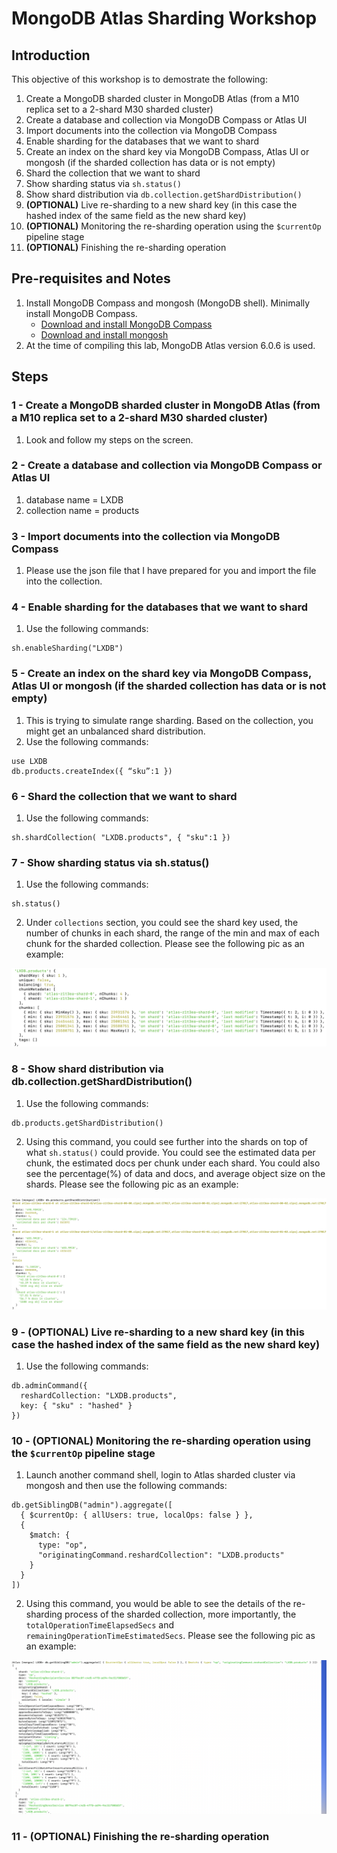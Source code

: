 # MongoDB Atlas Sharding Workshop

## Introduction
This objective of this workshop is to demostrate the following:
1.  Create a MongoDB sharded cluster in MongoDB Atlas (from a M10 replica set to a 2-shard M30 sharded cluster)
2.  Create a database and collection via MongoDB Compass or Atlas UI
3.  Import documents into the collection via MongoDB Compass
4.  Enable sharding for the databases that we want to shard
5.  Create an index on the shard key via MongoDB Compass, Atlas UI or mongosh (if the sharded collection has data or is not empty)
6.  Shard the collection that we want to shard
7.  Show sharding status via `sh.status()`
8.  Show shard distribution via `db.collection.getShardDistribution()`
9.  **(OPTIONAL)** Live re-sharding to a new shard key (in this case the hashed index of the same field as the new shard key)
10.  **(OPTIONAL)** Monitoring the re-sharding operation using the `$currentOp` pipeline stage
11.  **(OPTIONAL)** Finishing the re-sharding operation

## Pre-requisites and Notes
1.  Install MongoDB Compass and mongosh (MongoDB shell).  Minimally install MongoDB Compass.
    - [Download and install MongoDB Compass](https://www.mongodb.com/try/download/compass)
    - [Download and install mongosh](https://www.mongodb.com/try/download/shell)
2.  At the time of compiling this lab, MongoDB Atlas version 6.0.6 is used.

## Steps

### 1 - Create a MongoDB sharded cluster in MongoDB Atlas (from a M10 replica set to a 2-shard M30 sharded cluster)
1.  Look and follow my steps on the screen.

### 2 - Create a database and collection via MongoDB Compass or Atlas UI
1.  database name = LXDB
2.  collection name = products

### 3 - Import documents into the collection via MongoDB Compass
1.  Please use the json file that I have prepared for you and import the file into the collection.

### 4 - Enable sharding for the databases that we want to shard
1.  Use the following commands:
```
sh.enableSharding("LXDB")
```

### 5 - Create an index on the shard key via MongoDB Compass, Atlas UI or mongosh (if the sharded collection has data or is not empty)
1.  This is trying to simulate range sharding.  Based on the collection, you might get an unbalanced shard distribution.
2.  Use the following commands:
```
use LXDB
db.products.createIndex({ “sku”:1 })
```

### 6 - Shard the collection that we want to shard
1.  Use the following commands:
```
sh.shardCollection( "LXDB.products", { "sku":1 })
```

### 7 -  Show sharding status via sh.status()
1.  Use the following commands:
```
sh.status()
```
2.  Under `collections` section, you could see the shard key used, the number of chunks in each shard, the range of the min and max of each chunk for the sharded collection.  Please see the following pic as an example:

![pic](pics/sh-status-1.png)

### 8 - Show shard distribution via db.collection.getShardDistribution()
1.  Use the following commands:
```
db.products.getShardDistribution()
```
2.  Using this command, you could see further into the shards on top of what `sh.status()` could provide.  You could see the estimated data per chunk, the estimated docs per chunk under each shard.  You could also see the percentage(%) of data and docs, and average object size on the shards.  Please see the following pic as an example:

![pic](pics/getShardDistribution-1.png)

### 9 - **(OPTIONAL)** Live re-sharding to a new shard key (in this case the hashed index of the same field as the new shard key)
1.  Use the following commands:
```
db.adminCommand({
  reshardCollection: "LXDB.products",
  key: { "sku" : "hashed" }
})
```


### 10 - **(OPTIONAL)** Monitoring the re-sharding operation using the `$currentOp` pipeline stage
1.  Launch another command shell, login to Atlas sharded cluster via mongosh and then use the following commands:
```
db.getSiblingDB("admin").aggregate([
  { $currentOp: { allUsers: true, localOps: false } },
  {
    $match: {
      type: "op",
      "originatingCommand.reshardCollection": "LXDB.products"
    }
  }
])
```
2.  Using this command, you would be able to see the details of the re-sharding process of the sharded collection, more importantly, the `totalOperationTimeElapsedSecs` and `remainingOperationTimeEstimatedSecs`.  Please see the following pic as an example:

![pic](pics/monitoring-resharding-1.png)

### 11 - **(OPTIONAL)** Finishing the re-sharding operation






